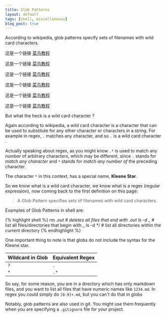 ```yaml
---
title: Glob Patterns
layout: default
tags: [shell, miscellaneous]
blog_post: true
---
```


According to wikipedia, glob patterns specify sets of filenames with wild card
characters.

这是一个链接 [菜鸟教程](https://www.runoob.com)  

这是一个链接 [菜鸟教程](https://www.runoob.com)  

这是一个链接 [菜鸟教程](https://www.runoob.com)  

这是一个链接 [菜鸟教程](https://www.runoob.com)

这是一个链接 [菜鸟教程](https://www.runoob.com)

这是一个链接 [菜鸟教程](https://www.runoob.com)

<p class="lead">But what the heck is a wild card character ?</p>

Again according to wikipedia, a wild card character is a character that can be
used to substitute for any other character or characters in a string. For
example in regex, `.` matches any character, and so `.` is a wild card character
.

Actually speaking about regex, as you might know `.*` is used to match any
number of arbitrary characters, which may be different, since `.` stands for *match any character* and
`*` stands for *match any number of* the preceding character.

The character `*` in this context, has a special name, **Kleene Star**.

So we know what is a wild card character, we know what is a regex (regular
expression), now coming back to the first definition on this page:

> A Glob Pattern specifies sets of filenames with wild card characters.

Examples of Glob Patterns in shell are:

{% highlight shell %}
rm *.out   # deletes all files that end with .out
ls -d _*   # list all files/directories that begin with _
ls -d */   # list all directories within the current directory
{% endhighlight %}

One important thing to note is that globs do not include the syntax for the
Kleene star.

Wildcard in Glob  |   Equivalent Regex
------------------|---------------------
`?`               |   `.`
`*`               |   `.*`

So say, for some reason, you are in a directory which has only markdown files,
and you want to list all files that have numeric names like `1234.md`. In regex
you could simply do `[0-9]+.md`, but you can't do that in globs

Notably, glob patterns are also used in git. You might use them frequently when
you are specifying a `.gitignore` file for your project.
